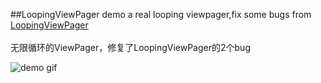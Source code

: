 ##LoopingViewPager demo
a real looping viewpager,fix some bugs from [LoopingViewPager](https://github.com/imbryk/LoopingViewPager)</br></br>
无限循环的ViewPager，修复了LoopingViewPager的2个bug

![demo gif](https://github.com/TracyZhangLei/LoopViewPagerDemo/blob/master/screen_record.gif)
